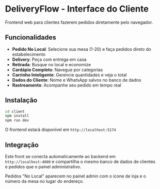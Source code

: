 # DeliveryFlow - Interface do Cliente

Frontend web para clientes fazerem pedidos diretamente pelo navegador.

## Funcionalidades

- **Pedido No Local**: Selecione sua mesa (1-20) e faça pedidos direto do estabelecimento
- **Delivery**: Peça com entrega em casa
- **Retirada**: Busque no local e economize
- **Cardápio Completo**: Navegue por categorias
- **Carrinho Inteligente**: Gerencie quantidades e veja o total
- **Dados do Cliente**: Nome e WhatsApp salvos no banco de dados
- **Rastreamento**: Acompanhe seu pedido em tempo real

## Instalação

```bash
cd client
npm install
npm run dev
```

O frontend estará disponível em `http://localhost:5174`

## Integração

Este front se conecta automaticamente ao backend em `http://localhost:4000` e compartilha o mesmo banco de dados de clientes e pedidos que o painel administrativo.

Pedidos "No Local" aparecem no painel admin com o ícone de loja e o número da mesa no lugar do endereço.
